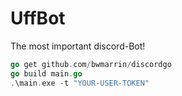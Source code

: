 # UffBot
The most important discord-Bot! <br>

```go
go get github.com/bwmarrin/discordgo
go build main.go
.\main.exe -t "YOUR-USER-TOKEN"
```
